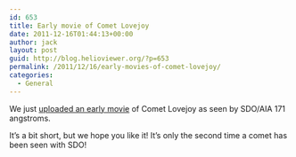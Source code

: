 ```yaml
---
id: 653
title: Early movie of Comet Lovejoy
date: 2011-12-16T01:44:13+00:00
author: jack
layout: post
guid: http://blog.helioviewer.org/?p=653
permalink: /2011/12/16/early-movies-of-comet-lovejoy/
categories:
  - General
---
```

We just [uploaded an early movie](http://youtu.be/KY199ld2CuI) of Comet Lovejoy as seen by SDO/AIA 171 angstroms.



It&#8217;s a bit short, but we hope you like it! It&#8217;s only the second time a comet has been seen with SDO!

